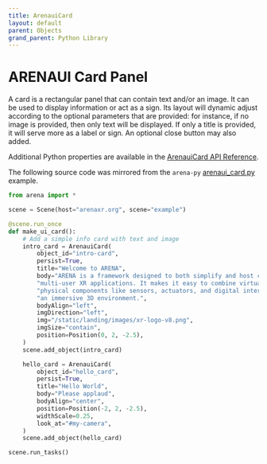 ```yaml
---
title: ArenauiCard
layout: default
parent: Objects
grand_parent: Python Library
---
```


# ARENAUI Card Panel

A card is a rectangular panel that can contain text and/or an image. It can be used to display
information or act as a sign. Its layout will dynamic adjust according to the optional parameters
that are provided: for instance, if no image is provided, then only text will be displayed. If only
a title is provided, it will serve more as a label or sign. An optional close button may also added.

Additional Python properties are available in the [ArenauiCard API Reference](/content/python-api/objects/arenaui_card).

The following source code was mirrored from the `arena-py` [arenaui_card.py](https://github.com/arenaxr/arena-py/blob/master/examples/objects/arenaui_card.py) example.

```python
from arena import *

scene = Scene(host="arenaxr.org", scene="example")

@scene.run_once
def make_ui_card():
    # Add a simple info card with text and image
    intro_card = ArenauiCard(
        object_id="intro-card",
        persist=True,
        title="Welcome to ARENA",
        body="ARENA is a framework designed to both simplify and host collaborative "
        "multi-user XR applications. It makes it easy to combine virtual and "
        "physical components like sensors, actuators, and digital interfaces in "
        "an immersive 3D environment.",
        bodyAlign="left",
        imgDirection="left",
        img="/static/landing/images/xr-logo-v8.png",
        imgSize="contain",
        position=Position(0, 2, -2.5),
    )
    scene.add_object(intro_card)

    hello_card = ArenauiCard(
        object_id="hello_card",
        persist=True,
        title="Hello World",
        body="Please applaud",
        bodyAlign="center",
        position=Position(-2, 2, -2.5),
        widthScale=0.25,
        look_at="#my-camera",
    )
    scene.add_object(hello_card)

scene.run_tasks()
```
